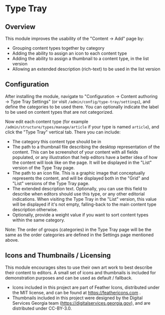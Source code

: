 # Type Tray

## Overview

This module improves the usability of the "Content -> Add" page by:
 * Grouping content types together by category
 * Adding the ability to assign an icon to each content type
 * Adding the ability to assign a thumbnail to a content type, in the list
   version
 * Allowing an extended description (rich-text) to be used in the list version

## Configuration

After installing the module, navigate to
 "Configuration -> Content authoring -> Type Tray Settings" (or visit
 `/admin/config/type-tray/settings`), and define the categories to be used
 there. You can optionally indicate the label to be used on content types that
 are not categorized.

Now edit each content type (for example `/admin/structure/types/manage/article`
 if your type is named `article`), and click the "Type Tray" vertical tab. There
 you can include:
 * The category this content type should be in
 * The path to a thumbnail file describing the desktop representation of the
   content. This can be screenshot of your content with all fields populated, or
   any illustration that help editors have a better idea of how the content will
   look like on the page. It will be displayed in the "List" version of the
   Type Tray page.
 * The path to an icon file. This is a graphic image that conceptually
   represents the content, and will be displayed both in the "Grid" and "List"
   versions of the Type Tray page.
 * The extended description text. Optionally, you can use this field to describe
   when editors should use this type, or any other editorial indications. When
   visiting the Type Tray in the "List" version, this value will be displayed
   if it's not empty, falling-back to the main content type description
   otherwise.
 * Optionally, provide a weight value if you want to sort content types within
   the same category.

Note: The order of groups (categories) in the Type Tray page will be the same
 as the order categories are defined in the Settings page mentioned above.

## Icons and Thumbnails / Licensing

This module encourages sites to use their own art work to best describe their
 content to editors. A small set of icons and thumbnails is included for
 demonstration purposes and can be used as default / fallback.

- Icons included in this project are part of Feather Icons, distributed under
 the MIT license, and can be found at https://feathericons.com .
- Thumbnails included in this project were designed by the Digital Services
 Georgia team (https://digitalservices.georgia.gov), and are distributed under
 CC-BY-3.0.
